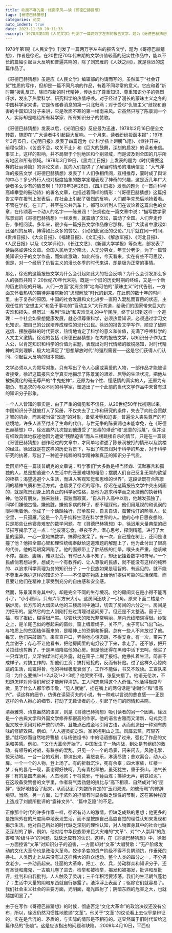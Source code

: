 ```yaml
---
title: 吹面不寒的第一缕南来风——读《哥德巴赫猜想》
tags: [哥德巴赫猜想]
categories: 论文
auto_indent: true
date: 2023-11-30 20:11:33
excerpt: 1978年第1期《人民文学》刊发了一篇两万字左右的报告文学，题为《哥德巴赫猜想》，作者是徐迟。在20世纪70年代末期的文学价值较高的纪实性作品中，能以不长的篇幅引起巨大反响和普遍共鸣的，除了刘宾雁的《人妖之间》，就是徐迟的这篇作品了。
---
```

1978年第1期《人民文学》刊发了一篇两万字左右的报告文学，题为《哥德巴赫猜想》，作者是徐迟。在20世纪70年代末期的文学价值较高的纪实性作品中，能以不长的篇幅引起巨大反响和普遍共鸣的，除了刘宾雁的《人妖之间》，就是徐迟的这篇作品了。

《哥德巴赫猜想》虽是应《人民文学》编辑部的约请而写的，虽然属于“社会订货”性质的写作，但却是一篇不同凡响的作品，有着不同寻常的意义。它应和着“新时期”拨乱反正、除旧布新的时代精神，传达出了尊重知识、尊重知识分子的强烈吁求，发出了热爱科学、研究科学的热情呼唤。对于经过了漫长的蒙昧主义之冬的中国科学家来讲，它是传递春消息的第一只北归燕；对于受尽“仇智主义”歧视和迫害的中国知识分子来讲，它是吹面不寒的第一缕南来风。它虽然只写了陈景润一个人，实际却是唱给所有科学家、所有知识分子的赞歌。

《哥德巴赫猜想》发表以后，《光明日报》反应最为迅速，1978年2月16日便全文转载，随即在“广大读者中引起巨大反响。一个月来，读者纷纷投函本报”；1978年3月15日，《光明日报》发表了四篇题为《让科学插上翅膀飞翔》、《继往开来，前程似锦》、《苦战不息，攻关不止》和《巨大的鼓舞，深刻的启发》的读者来信。事实上，这样的影响，并不局限于个别地区和个别领域，而是波及到全国的几乎所有地区和所有领域。1978年3月19日，《黑龙江日报》上发表的题为《时代需要这样的壮丽诗篇》的评论文章，就向人们提供了了解当时情形的准确信息：“大气洋洋的报告文学《哥德巴赫猜想》发表了！人们争相传阅，互相推荐，霎时成了舆论的中心！多少外行人也对极度抽象的数学定理表现了神奇的兴趣，这是近几年广大读者多么少有的情景啊！”1978年3月26日，《四川日报》发表的题为《一首向科学高峰攀登的鼓动诗》的署名文章，也描述着同样的情形：“《哥德巴赫猜想》这篇报告文学在报刊上发表后，在社会上引起了强烈的反响，人们都争先恐后地抢着看。不管在学校，在工厂，甚至在公共汽车上，都可以听到人们在议论着这篇出色的文章，在传颂着一个动人的名字——陈景润！”张炯也在一篇文章中说：“描写数学家陈景润的《哥德巴赫猜想》一经发表，就震动了文坛，震动了全国。人们奔走传告，争相阅读。多年来，很少有一篇报告文学作品像它那样，在广大读者中激起如此强烈的反响，博得如此众多的赞叹，引动如此宽泛的议论。”几乎就在同一时间，《贵州日报》、《大众日报》、《福建日报》、《文汇报》、《解放军报》、《河北日报》、《人民日报》以及《文学评论》、《长江文艺》、《新疆大学学报》等杂志，部发表了读后感或评论文章。全国人民地无分南北，人无分男女，年无分老少，为了一篇赞美知识分子的文学作品，而如此激动，如此兴奋，今天看来，实在有些不可思议，但是，对一个经历了仇智主义的漫长冬季的时代来讲，却是极为正常的事情。

那么，徐迟的这篇报告文学为什么会引起如此大的社会反响？为什么会引发那么多人的强烈共鸣？
20世纪70年代末期，既是一个旧的历史时期的终结，又是一个新的历史阶段的开端。人们一方面“犹有余悸”地向可怕的“蒙昧主义”时代告别，一方面又怀着热切的期待迎接崭新的“思想解放”时代的到来。在此前的数十年的时间里，由于复杂的原因，中国的社会发展和文化进步一直陷入混乱而盲目的状态，主观任性的“空想主义”和急于事功的“盲动主义”大行其道，给我们的国家带来巨大的灾难和损失。经历过一系列“浩劫”和灾难洗礼的中华民族，终于认识到这样一个道理：一个社会如果想健康发展，就必须尊重科学，必须热爱知识，必须通过学习文化知识，把自己的公民培养成理性的现代公民。徐迟的报告文学写作，顺应了破除迷信、摆脱愚昧的时代要求，热情地肯定了科学的意义和价值，充满了呼唤科学的人文主义激情。徐迟的包括《哥德巴赫猜想》在内的报告文学，以知识分子作为主人公，以肯定知识和科学的价值为主题，表现出对时代情绪的敏锐感知，对时代精神的深刻理解，极大地满足了“思想解放时代”的强烈需要——这是它们获得人们认同、引起巨大反响的根本原因。

文学必须以人为叙写对象，只有写出了令人心痛或喜爱的人物，一部作品才能被读者接受。徐迟这篇报告文学真实地揭示了陈景润的艰难、屈辱的生活状况，把他从被妖魔化的毫无尊严的“牛鬼蛇神”，还原为有个性、懂感情的真实的人，还原为有抱负、有追求的与众不同的科学家，塑造出了一个此前的当代文学作品中未曾有过的知识分子形象。

一个人人皆知的事实是，由于严重的偏见和不信任，从20世纪50年代初期以来，中国知识分子就被打人了另册，不仅失去了工作和研究的条件，失去了向社会贡献才智的机会，而且被当做“改造”的对象，备受凌辱和迫害，普遍沦入丧失尊严的可悲境地，许多人甚至付出了生命的代价。与世无争的陈景润也未能幸免，在《哥德巴赫猜想》中，徐迟虽然几次提到他遭受了“恶毒的诽谤”和“恶意的污蔑”，但并没有细致具体地叙述他因为遭受“残酷迫害”而从三楼跳楼自杀的情节，只是在一篇谈《哥德巴赫猜想》创作经过的文章中，才简单地讲述了陈景润被打的情形以及跳楼的经过。徐迟就是在这样的历史背景下，写出了陈景润对于科学的热爱，对于科学研究的执著，写出了一种近乎纯粹的科学精神和真正的知识分子气质。

爱因斯坦在一篇谈普朗克的文章说：科学家们“大多数是相当怪癖、沉默寡言和孤独的人，总是想逃避个人生活中的丑恶难堪的粗俗；摆脱人们自己反复无常的欲望的桎梏；渴望逃避个人生活，而进人客观知觉和思维的世界”。这段话既符合陈景润的精神气质和生活方式，也启发了徐迟的写作。徐迟在这篇报告文学中突出刻画的，就是陈景润身上的真正的科学家性格，是他为追求科学而之死靡他的执著精神。他没有朋友，独来独往，孤独而寂寞，“自从升入高中以后，他越发孤独了。同学们嫌他古怪，嫌他脏，嫌他多病的样子，都不理踩他。他们用蔑视的和讥讽的眼神瞅着他。他成了一个踽踽独行，形单影只，自言自语，孤苦伶仃的畸零人。长空里，一只孤雁。”这是一个几乎纯粹生活在科学世界的人。他的心中日思夜想的，只是那些让他寝食难安的数学问题。在《哥德巴赫猜想》中，徐迟用大量典型的细节描写揭示了这一点：“他废寝忘食，昼夜不舍，潜心思考，探测精蕴，进行了大量的运算。一心一意地搞数学，搞得他发呆了。有一次，自己撞在树上，还问是谁撞了他？他把全部心智和理性统统奉献给这道难题的解题上了，他为此付出了很高的代价。他的两眼窝凹陷了。他的面颊带上了肺结核的红晕。喉头炎严重，他咳嗽不停。腹胀、腹痛，难以忍受。有时已人事不知了，却还记挂着数字和符号。”一个民族倘若想进步，想成为一个有教养的、让人尊敬的民族，就不能没有这样的纯粹的、以追求科学真理为务的知识分子；一个民族如果是理智的、有远见的，就不能不尊重并保护这样的知识分子——不仅要在物质上给他们提供可靠的生活保障，而且要让他们在精神上享受到充分的自由感和安全感。

然而，陈景润置身其中的，却是完全不同的生存境况。他的房间实在是小得不能再小了，“小小房间，只有六平方米大小。这房间还缺了一只角。原来下面二楼是个锅炉房。长方形的大烟囱从他的三楼房间中通过，切去了房间的六分之一。房间是刀把形的。显然它的主人刚刚打扫过清理过这间房了。但还是不太整洁。窗子三福，糊了报纸，糊得很严实。尽管秋天的阳光非常明丽，屋内光线暗淡得很。纱窗之上，是羊尾巴似的卷起来的窗纱。窗上缠着绳子，关不严。虫子可以飞出飞进。与物质上的贫困结伴而来的，是精神上的恐惧和折磨。总有一些人不肯放过了他。每天，他们来敲敲门，来查查户口，弄得他心惊肉跳，不得安身。有一次，带来了克丝钳子；存心不让他看书，把他房间里的电灯铰了下来，拿走了。还不够，把开关拉线也剪断了。于是黑暗降临他的心房。但是他还得在黑暗中活下去呵，他买了一只煤油灯。又深怕煤油灯光外露，就在窗子上糊了报纸。他挣扎着生活，简直不成样子。对搞工作的，扣他们工资；搞打砸抢的，反而有补贴。过了这样久心惊肉跳的生活，动辄得咎，他的神经极度衰弱了。工作不能做，书又不敢读。工宣队来问：为什么要搞1+1=2以及1+2=3呢？他哭笑不得，张皇失措了。他语无伦次，不知道怎样对师傅们解说才能解释清楚。工人同志觉得这个人奇怪。”他活得极度卑微，见了什么人都毕恭毕敬，“见人就谢”，挂在嘴上的两句话是“谢谢你”和“很高兴”。读这样的细节，仿佛在读契诃夫的小说，有一种难以言说的悲哀感——正是这样的令人揪心的细节，打动了无数读者的心，引起了他们的同情和共鸣。

清英雅秀、诗意盎然的语言，则是《哥德巴赫猜想》吸引读者的另一个因素。徐迟是一个古典文学和外国文学修养都很高的作家。他的语言古雅而又清新，句式灵活但又敢于采用对称严整的骈体，且能点石成金地引用古语，从而创造出一种别有韵味的修辞效果。例如，“人人握灵蛇之珠，家家抱荆山之玉。风靡云蒸，阵容齐整。”就巧妙而自然地将曹植《与杨徳祖书》中的话语挪借了过来，强化了作品的文采和美感。例如，“‘文化大革命开始了。中国发生了一场内战，到处是有组织的激动，有领导的对战，有秩序的混乱，只见一个一个的场景，闪来闪去，风驰电掣，惊天动地。一台一台的戏剧，排演出来，喜怒哀乐，淋漓尽致；悲欢离合，动人心扉。一个一个的人物，登上场了。有的折戟沉沙，死有余辜；四大家族，红楼一梦；有的昙花一现，萎谢得好快呵。乃有青松翠柏，虽死犹生，重于泰山，浩气长存！有的是国杰豪英，人杰地灵；干将莫邪，千锤百炼；拂钟无声，削铁如泥”。在这段备受赞誉的文字里，作者将气势劲健的排比与“高下相须、自然成对”的“丽辞”，很好地结合了起来，从而达到了刘勰所肯定的“玉润双流，如彼珩珮”的修辞境界。当然，另一方面，过于浓烈的抒情有时显得缺乏理性的节制，这在某种程度上造成了刘勰所批评的“露锋文外”、“篇中乏隐”的不足。

正像那个时代的许多作家一样，徐迟有诗人的激情，但缺乏成熟的思想；他更多的是按照外在的尺度简单地表现生活，而不是按照自己高度自觉的理性认知来发现和揭示生活。他对自己所处的时代缺乏深刻的理性认知，对人物置身其中的社会也缺乏深刻的了解，例如，他对给中华民族带来巨大灾难的“文革”、对“个人崇拜”的危害和“阶级斗争”的问题，就缺乏应有的认识，这样，在《哥德巴赫猜想》中，徐迟一方面控诉“文革”对知识分子的迫害，一方面却对“文革”大唱赞歌：“无产阶级发动的文化大革命也是政治大革命。狡诈多变的资产阶级不得不负隅顽抗，作垂死的挣扎。人类历史上从来没有过这样伟大的群众运动。整个人类的四分之一，不分男女老少，一齐动员起来。壮丽的大革命，把工、农、兵，劳动群众和知识分子，还有圣徒和魔鬼，一古脑儿卷了进去。检举和被检举，揭发和被揭发，批评和反批评，批判和自我批判。人人触及了灵魂；三千年积污要涤荡。我们的生活朝气蓬勃了；生活中大量的阴暗东西就自行暴露了。渣滓浮上表面了；驱除它们就容易了。我们社会主义社会的主要方面，光明面，毫光四射了；阴暗东西的危害之大，也就越加明显了。”

由于在写作《哥德巴赫猜想》的时候，彻底否定“文化大革命”的政治决议还没有公布，所以，徐迟仍然习惯性地歌颂“文革”。他关于“文革”的议论看上去似乎是辩证的，实在是含混的、矛盾的，与实际的情形是不相符的。这显然属于旧时代留给这篇作品的“伤痕”。这是应该指出的问题和缺陷。
2009年4月10日，平西府
